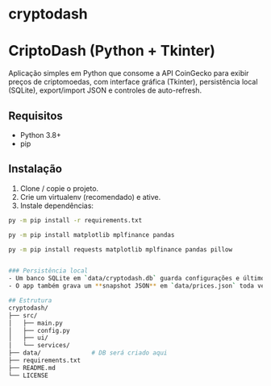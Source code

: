 # cryptodash
# CriptoDash (Python + Tkinter)

Aplicação simples em Python que consome a API CoinGecko para exibir preços de criptomoedas,
com interface gráfica (Tkinter), persistência local (SQLite), export/import JSON e controles
de auto-refresh.

## Requisitos
- Python 3.8+
- pip

## Instalação
1. Clone / copie o projeto.
2. Crie um virtualenv (recomendado) e ative.
3. Instale dependências:
```bash
py -m pip install -r requirements.txt

py -m pip install matplotlib mplfinance pandas

py -m pip install requests matplotlib mplfinance pandas pillow


### Persistência local
- Um banco SQLite em `data/cryptodash.db` guarda configurações e últimos preços.
- O app também grava um **snapshot JSON** em `data/prices.json` toda vez que obtém preços (útil como cache ou para inspeção).

## Estrutura
cryptodash/
├── src/
│   ├── main.py
│   ├── config.py
│   ├── ui/
│   └── services/
├── data/              # DB será criado aqui
├── requirements.txt
├── README.md
└── LICENSE



